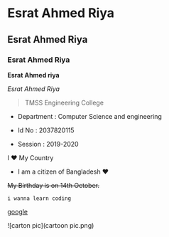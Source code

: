 # Esrat Ahmed Riya

## Esrat Ahmed Riya

### Esrat Ahmed Riya

**Esrat Ahmed riya**

*Esrat Ahmed Riya* 

> TMSS Engineering College

* Department : Computer Science and engineering

* Id No : 2037820115

* Session : 2019-2020

 I :heart: My Country

- I am a citizen of Bangladesh :heart:

~~My Birthday is on 14th October.~~

`i wanna learn coding`

[google](https://www.goggle.com)

![carton pic](cartoon pic.png)












